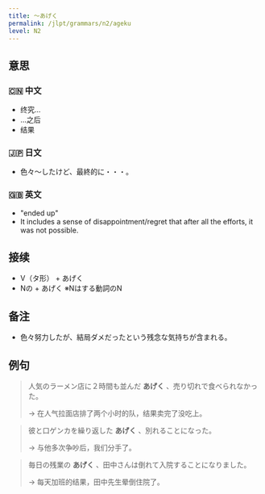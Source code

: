 ```yaml
---
title: 〜あげく
permalink: /jlpt/grammars/n2/ageku
level: N2
---
```


## 意思

### 🇨🇳 中文

- 终究…
- …之后
- 结果

### 🇯🇵 日文

- 色々〜したけど、最終的に・・・。

### 🇬🇧 英文

- "ended up"
- It includes a sense of disappointment/regret that after all the efforts, it was not possible.

## 接续

- V（タ形） + あげく
- Nの + あげく ※Nはする動詞のN

## 备注

- 色々努力したが、結局ダメだったという残念な気持ちが含まれる。

## 例句

> 人気のラーメン店に２時間も並んだ **あげく** 、売り切れで食べられなかった。
>
> → 在人气拉面店排了两个小时的队，结果卖完了没吃上。

> 彼と口ゲンカを繰り返した **あげく** 、別れることになった。
>
> → 与他多次争吵后，我们分手了。

> 毎日の残業の **あげく** 、田中さんは倒れて入院することになりました。
>
> → 每天加班的结果，田中先生晕倒住院了。

